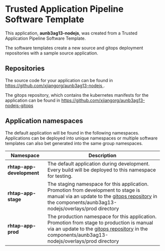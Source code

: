 # Trusted Application Pipeline Software Template

This application, **aunb3ag13-nodejs**, was created from a Trusted Application Pipeline Software Template.

The software templates create a new source and gitops deployment repositories with a sample source application. 

## Repositories

The source code for your application can be found in [https://github.com/xjiangorg/aunb3ag13-nodejs ](https://github.com/xjiangorg/aunb3ag13-nodejs ).
 
The gitops repository, which contains the kubernetes manifests for the application can be found in 
[https://github.com/xjiangorg/aunb3ag13-nodejs-gitops ](https://github.com/xjiangorg/aunb3ag13-nodejs-gitops ) 

## Application namespaces 

The default application will be found in the following namespaces. Applications can be deployed into unique namespaces or multiple software templates can also bet generated into the same group namespaces.  

|  Namespace   |  Description   |  
| -------- | -------- |   
| **rhtap-app-development** | The default application during development. Every build will be deployed to this namespace for testing. | 
| **rhtap-app-stage** | The staging namespace for this application. Promotion from development to stage is manual via an update to the [gitops repository](https://github.com/xjiangorg/aunb3ag13-nodejs-gitops ) in the components/aunb3ag13-nodejs/overlays/prod directory |  
| **rhtap-app-prod** | The production namespace for this application. Promotion from stage to production is manual via an update to the [gitops repository](https://github.com/xjiangorg/aunb3ag13-nodejs-gitops ) in the components/aunb3ag13-nodejs/overlays/prod directory | 